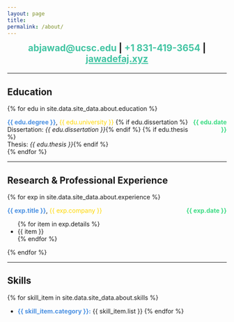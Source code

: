 ```yaml
---
layout: page
title: 
permalink: /about/
---
```


<div style="text-align: center; margin-bottom: 20px; font-size: 1.5em; font-weight: bold;">
  <span style="color: #3DDC84; animation: color-fade 2s infinite;">abjawad@ucsc.edu</span> | 
  <span style="color: #4A90E2; animation: color-fade 2s infinite;">+1 831-419-3654</span> | 
  <span style="color: #FFD700; animation: color-fade 2s infinite;"><a href="http://jawadefaj.xyz" style="color: inherit;">jawadefaj.xyz</a></span>
</div>

<style>
@keyframes color-fade {
  0% { color: #3DDC84; } /* Green */
  20% { color: #4A90E2; } /* Blue */
  40% { color: #FFD700; } /* Gold */
  60% { color: #8A2BE2; } /* Violet */
  80% { color: #FF6347; } /* Tomato */
  100% { color: #3DDC84; } /* Green */
}
</style>

---

## Education
{% for edu in site.data.site_data.about.education %}
<div style="display: flex; justify-content: space-between; align-items: baseline;">
  <div>
    <strong style="color: #4A90E2;">{{ edu.degree }}</strong>, <span style="color: #FFD700;">{{ edu.university }}</span>
    {% if edu.dissertation %}<br>Dissertation: <em>{{ edu.dissertation }}</em>{% endif %}
    {% if edu.thesis %}<br>Thesis: <em>{{ edu.thesis }}</em>{% endif %}
  </div>
  <div style="text-align: right; color: #3DDC84;"><strong>{{ edu.date }}</strong></div>
</div>
{% endfor %}

---

## Research & Professional Experience
{% for exp in site.data.site_data.about.experience %}
<div style="display: flex; justify-content: space-between; align-items: baseline;">
  <div>
    <strong style="color: #4A90E2;">{{ exp.title }}</strong>, <span style="color: #FFD700;">{{ exp.company }}</span>
    <ul>
      {% for item in exp.details %}
      <li>{{ item }}</li>
      {% endfor %}
    </ul>
  </div>
  <div style="text-align: right; color: #3DDC84;"><strong>{{ exp.date }}</strong></div>
</div>
{% endfor %}

---

## Skills
{% for skill_item in site.data.site_data.about.skills %}
- **<span style="color: #4A90E2;">{{ skill_item.category }}:</span>** {{ skill_item.list }}
{% endfor %}
